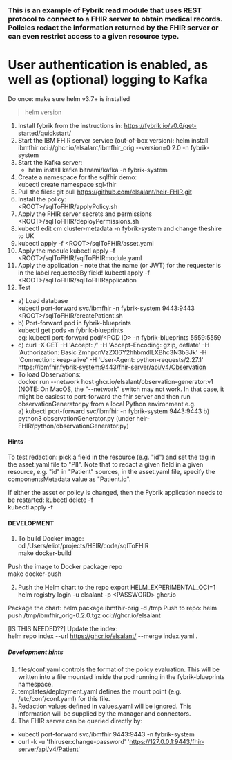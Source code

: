 ### This is an example of Fybrik read module that uses REST protocol to connect to a FHIR server to obtain medical records.  Policies redact the information returned by the FHIR server or can even restrict access to a given resource type.
# User authentication is enabled, as well as (optional) logging to Kafka

Do once:  make sure helm v3.7+ is installed
> helm version

1. Install fybrik from the instructions in: https://fybrik.io/v0.6/get-started/quickstart/
2. Start the IBM FHIR server service (out-of-box version):
helm install ibmfhir oci://ghcr.io/elsalant/ibmfhir_orig --version=0.2.0 -n fybrik-system
3. Start the Kafka server:  
   - helm install kafka bitnami/kafka -n fybrik-system  
4. Create a namespace for the sqlfhir demo:  
kubectl create namespace sql-fhir
5. Pull the files:
git pull https://github.com/elsalant/heir-FHIR.git
6. Install the policy:  
\<ROOT>/sqlToFHIR/applyPolicy.sh
7. Apply the FHIR server secrets and permissions  
\<ROOT>/sqlToFHIR/deployPermissions.sh 
8. kubectl edit cm cluster-metadata -n fybrik-system
and change theshire to UK
9. kubectl apply -f \<ROOT>/sqlToFHIR/asset.yaml
10. Apply the module
kubectl apply -f \<ROOT>/sqlToFHIR/sqlToFHIRmodule.yaml  
11. Apply the application - note that the name (or JWT) for the requester is in the label.requestedBy field!
kubectl apply -f \<ROOT>/sqlToFHIR/sqlToFHIRapplication
12. Test
- a) Load database  
kubectl port-forward svc/ibmfhir -n fybrik-system 9443:9443  
\<ROOT>/sqlToFHIR/createPatient.sh
- b) Port-forward pod in fybrik-blueprints  
 kubectl get pods -n fybrik-blueprints  
eg: kubectl port-forward pod/\<POD ID> -n fybrik-blueprints 5559:5559
- c) curl -X GET -H 'Accept: */*' -H 'Accept-Encoding: gzip, deflate' -H 'Authorization: Basic ZmhpcnVzZXI6Y2hhbmdlLXBhc3N3b3Jk' -H 'Connection: keep-alive' -H 'User-Agent: python-requests/2.27.1' https://ibmfhir.fybrik-system:9443/fhir-server/api/v4/Observation
- To load Observations:  
  docker run --network host ghcr.io/elsalant/observation-generator:v1
(NOTE: On MacOS, the "--network" switch may not work.  In that case, it might be easiest to port-forward the fhir server and 
then run observationGenerator.py from a local Python environment
e.g.  
  a) kubectl port-forward svc/ibmfhir -n fybrik-system 9443:9443
  b) python3 observationGenerator.py (under heir-FHIR/python/observationGenerator.py)

#### Hints
To test redaction: pick a field in the resource (e.g. "id") and set the tag in the asset.yaml file to "PII".
Note that to redact a given field in a given resource, e.g. "id" in "Patient" sources, in the asset.yaml file, specify the componentsMetadata value as "Patient.id".

If either the asset or policy is changed, then the Fybrik application needs to be restarted:
kubectl delete -f <name of FybrikApplication file>  
kubectl apply -f <name of FybrikApplication file>
 
#### DEVELOPMENT

1. To build Docker image:  
cd /Users/eliot/projects/HEIR/code/sqlToFHIR  
make docker-build  

Push the image to Docker package repo  
make docker-push

2. Push the Helm chart to the repo
export HELM_EXPERIMENTAL_OCI=1  
helm registry login -u elsalant -p \<PASSWORD> ghcr.io

Package the chart:
helm package ibmfhir-orig -d /tmp
Push to repo: 
helm push /tmp/ibmfhir_orig-0.2.0.tgz oci://ghcr.io/elsalant

[IS THIS NEEDED??] Update the index:  
helm repo index --url https://ghcr.io/elsalant/ --merge index.yaml .

##### Development hints
1. files/conf.yaml controls the format of the policy evaluation.  This will be written into a file mounted inside the pod running in the fybrik-blueprints namespace.
2. templates/deployment.yaml defines the mount point (e.g. /etc/conf/conf.yaml) for this file.
3. Redaction values defined in values.yaml will be ignored.  This information will be supplied by the manager and connectors.
4. The FHIR server can be queried directly by:
 - kubectl port-forward svc/ibmfhir 9443:9443 -n fybrik-system  
 - curl -k -u 'fhiruser:change-password' 'https://127.0.0.1:9443/fhir-server/api/v4/Patient'
